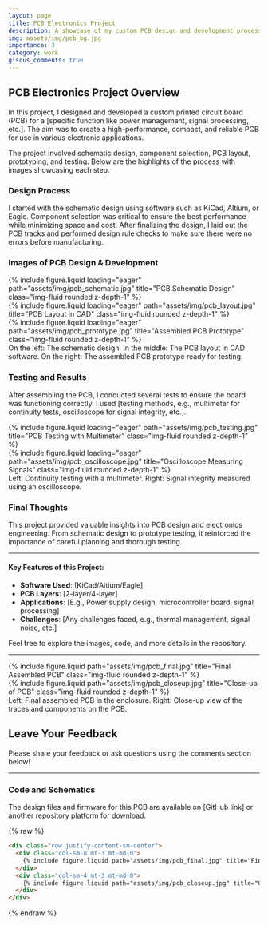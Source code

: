 ```yaml
---
layout: page
title: PCB Electronics Project
description: A showcase of my custom PCB design and development process.
img: assets/img/pcb_bg.jpg
importance: 3
category: work
giscus_comments: true
---
```


## PCB Electronics Project Overview

In this project, I designed and developed a custom printed circuit board (PCB) for a [specific function like power management, signal processing, etc.]. The aim was to create a high-performance, compact, and reliable PCB for use in various electronic applications.

The project involved schematic design, component selection, PCB layout, prototyping, and testing. Below are the highlights of the process with images showcasing each step.

### Design Process

I started with the schematic design using software such as KiCad, Altium, or Eagle. Component selection was critical to ensure the best performance while minimizing space and cost. After finalizing the design, I laid out the PCB tracks and performed design rule checks to make sure there were no errors before manufacturing.

### Images of PCB Design & Development

<div class="row">
    <div class="col-sm mt-3 mt-md-0">
        {% include figure.liquid loading="eager" path="assets/img/pcb_schematic.jpg" title="PCB Schematic Design" class="img-fluid rounded z-depth-1" %}
    </div>
    <div class="col-sm mt-3 mt-md-0">
        {% include figure.liquid loading="eager" path="assets/img/pcb_layout.jpg" title="PCB Layout in CAD" class="img-fluid rounded z-depth-1" %}
    </div>
    <div class="col-sm mt-3 mt-md-0">
        {% include figure.liquid loading="eager" path="assets/img/pcb_prototype.jpg" title="Assembled PCB Prototype" class="img-fluid rounded z-depth-1" %}
    </div>
</div>

<div class="caption">
    On the left: The schematic design. In the middle: The PCB layout in CAD software. On the right: The assembled PCB prototype ready for testing.
</div>

### Testing and Results

After assembling the PCB, I conducted several tests to ensure the board was functioning correctly. I used [testing methods, e.g., multimeter for continuity tests, oscilloscope for signal integrity, etc.].

<div class="row">
    <div class="col-sm mt-3 mt-md-0">
        {% include figure.liquid loading="eager" path="assets/img/pcb_testing.jpg" title="PCB Testing with Multimeter" class="img-fluid rounded z-depth-1" %}
    </div>
    <div class="col-sm mt-3 mt-md-0">
        {% include figure.liquid loading="eager" path="assets/img/pcb_oscilloscope.jpg" title="Oscilloscope Measuring Signals" class="img-fluid rounded z-depth-1" %}
    </div>
</div>

<div class="caption">
    Left: Continuity testing with a multimeter. Right: Signal integrity measured using an oscilloscope.
</div>

### Final Thoughts

This project provided valuable insights into PCB design and electronics engineering. From schematic design to prototype testing, it reinforced the importance of careful planning and thorough testing.

---

#### Key Features of this Project:

- **Software Used**: [KiCad/Altium/Eagle]
- **PCB Layers**: [2-layer/4-layer]
- **Applications**: [E.g., Power supply design, microcontroller board, signal processing]
- **Challenges**: [Any challenges faced, e.g., thermal management, signal noise, etc.]

Feel free to explore the images, code, and more details in the repository.

---

<div class="row justify-content-sm-center">
    <div class="col-sm-8 mt-3 mt-md-0">
        {% include figure.liquid path="assets/img/pcb_final.jpg" title="Final Assembled PCB" class="img-fluid rounded z-depth-1" %}
    </div>
    <div class="col-sm-4 mt-3 mt-md-0">
        {% include figure.liquid path="assets/img/pcb_closeup.jpg" title="Close-up of PCB" class="img-fluid rounded z-depth-1" %}
    </div>
</div>

<div class="caption">
    Left: Final assembled PCB in the enclosure. Right: Close-up view of the traces and components on the PCB.
</div>

## Leave Your Feedback

Please share your feedback or ask questions using the comments section below!

---

### Code and Schematics

The design files and firmware for this PCB are available on [GitHub link] or another repository platform for download.

{% raw %}
```html
<div class="row justify-content-sm-center">
  <div class="col-sm-8 mt-3 mt-md-0">
    {% include figure.liquid path="assets/img/pcb_final.jpg" title="Final Assembled PCB" class="img-fluid rounded z-depth-1" %}
  </div>
  <div class="col-sm-4 mt-3 mt-md-0">
    {% include figure.liquid path="assets/img/pcb_closeup.jpg" title="Close-up of PCB" class="img-fluid rounded z-depth-1" %}
  </div>
</div>
```

{% endraw %}
